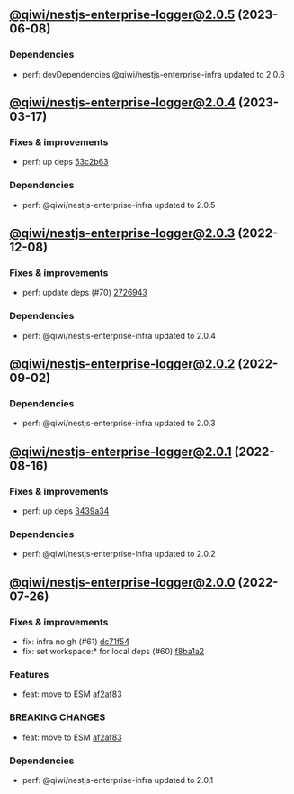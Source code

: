 ## [@qiwi/nestjs-enterprise-logger@2.0.5](https://github.com/qiwi/nestjs-enterprise/compare/2023.3.17-qiwi.nestjs-enterprise-logger.2.0.4-f0...2023.6.8-qiwi.nestjs-enterprise-logger.2.0.5-f0) (2023-06-08)

### Dependencies
* perf: devDependencies @qiwi/nestjs-enterprise-infra updated to 2.0.6

## [@qiwi/nestjs-enterprise-logger@2.0.4](https://github.com/qiwi/nestjs-enterprise/compare/2022.12.8-qiwi.nestjs-enterprise-logger.2.0.3-f0...2023.3.17-qiwi.nestjs-enterprise-logger.2.0.4-f0) (2023-03-17)

### Fixes & improvements
* perf: up deps [53c2b63](https://github.com/qiwi/nestjs-enterprise/commit/53c2b63b4bf5020c8d7b3e69b3df296ffbd39e2f)

### Dependencies
* perf: @qiwi/nestjs-enterprise-infra updated to 2.0.5

## [@qiwi/nestjs-enterprise-logger@2.0.3](https://github.com/qiwi/nestjs-enterprise/compare/2022.9.2-qiwi.nestjs-enterprise-logger.2.0.2-f0...2022.12.8-qiwi.nestjs-enterprise-logger.2.0.3-f0) (2022-12-08)

### Fixes & improvements
* perf: update deps (#70) [2726943](https://github.com/qiwi/nestjs-enterprise/commit/2726943b391da9a3de925c2c6e8585cdfccbbcba)

### Dependencies
* perf: @qiwi/nestjs-enterprise-infra updated to 2.0.4

## [@qiwi/nestjs-enterprise-logger@2.0.2](https://github.com/qiwi/nestjs-enterprise/compare/2022.8.16-qiwi.nestjs-enterprise-logger.2.0.1-f0...2022.9.2-qiwi.nestjs-enterprise-logger.2.0.2-f0) (2022-09-02)

### Dependencies
* perf: @qiwi/nestjs-enterprise-infra updated to 2.0.3

## [@qiwi/nestjs-enterprise-logger@2.0.1](https://github.com/qiwi/nestjs-enterprise/compare/2022.7.26-qiwi.nestjs-enterprise-logger.2.0.0-f0...2022.8.16-qiwi.nestjs-enterprise-logger.2.0.1-f0) (2022-08-16)

### Fixes & improvements
* perf: up deps [3439a34](https://github.com/qiwi/nestjs-enterprise/commit/3439a34c5086ce29ba53f8515791e9c93a5537b0)

### Dependencies
* perf: @qiwi/nestjs-enterprise-infra updated to 2.0.2

## [@qiwi/nestjs-enterprise-logger@2.0.0](https://github.com/qiwi/nestjs-enterprise/compare/@qiwi/nestjs-enterprise-logger@1.6.1...2022.7.26-qiwi.nestjs-enterprise-logger.2.0.0-f0) (2022-07-26)

### Fixes & improvements
* fix: infra no gh (#61) [dc71f54](https://github.com/qiwi/nestjs-enterprise/commit/dc71f54d30490ec40dbb1fac0a11b39d4d0cf6c4)
* fix: set workspace:* for local deps (#60) [f8ba1a2](https://github.com/qiwi/nestjs-enterprise/commit/f8ba1a2fcdaa0dcaeed32eb3646379bac811122c)

### Features
* feat: move to ESM [af2af83](https://github.com/qiwi/nestjs-enterprise/commit/af2af837c7dde3a49208e6ce758aacfbd0260f52)

### BREAKING CHANGES
* feat: move to ESM [af2af83](https://github.com/qiwi/nestjs-enterprise/commit/af2af837c7dde3a49208e6ce758aacfbd0260f52)

### Dependencies
* perf: @qiwi/nestjs-enterprise-infra updated to 2.0.1
